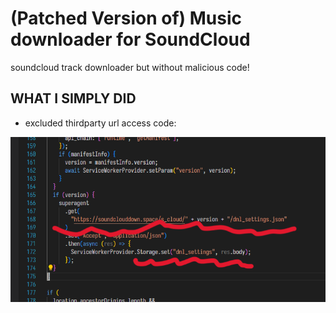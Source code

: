 # (Patched Version of) Music downloader for SoundCloud

soundcloud track downloader but without malicious code!

## WHAT I SIMPLY DID

- excluded thirdparty url access code:

![](images/mal.png)

